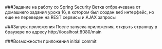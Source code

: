 ###Задание на работу со Spring Security
Ветка отбранчевана от домашнего задания урока 16,
в котором был создан веб интерфейс, но еще не переведен на REST сервисы и AJAX запросы

###Запуск приложения
После запуска приложения, открыть страницу в браузере по адресу
http://localhost:8080/main

###Возможности приложения
initial commit
